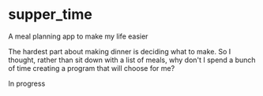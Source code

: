 # supper_time
A meal planning app to make my life easier

The hardest part about making dinner is deciding what to make.  So I thought, rather than sit down with a list of meals, why don't I spend a bunch of time creating a program that will choose for me?

In progress
